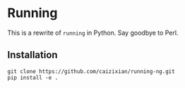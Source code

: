# Running
This is a rewrite of `running` in Python. Say goodbye to Perl.

## Installation
```
git clone https://github.com/caizixian/running-ng.git
pip install -e .
```
